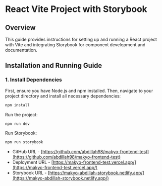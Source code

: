 # React Vite Project with Storybook

## Overview

This guide provides instructions for setting up and running a React project with Vite and integrating Storybook for component development and documentation.

## Installation and Running Guide

### 1. Install Dependencies

First, ensure you have Node.js and npm installed. Then, navigate to your project directory and install all necessary dependencies:

```bash
npm install
```


Run the project:
```bash
npm run dev
```

Run Storybook:
```bash
npm run storybook
```

- GitHub URL - [https://github.com/abdillah98/makyo-frontend-test](https://github.com/abdillah98/makyo-frontend-test)
- Deployment URL - [https://makyo-frontend-test.vercel.app/](https://makyo-frontend-test.vercel.app/)
- Storybook URL - [https://makyo-abdillah-storybook.netlify.app/](https://makyo-abdillah-storybook.netlify.app/) 



